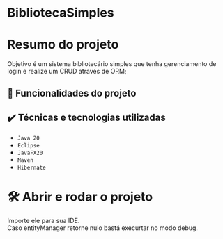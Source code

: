# BibliotecaSimples

# Resumo do projeto
Objetivo é um sistema bibliotecário simples que tenha gerenciamento de login e realize um CRUD através de ORM;
## 🔨 Funcionalidades do projeto


## ✔️ Técnicas e tecnologias utilizadas

- ``Java 20``
- ``Eclipse``
- ``JavaFX20``
- ``Maven``
- ``Hibernate``

# 🛠️ Abrir e rodar o projeto
Importe ele para sua IDE.<br/>
Caso entityManager retorne nulo bastá execurtar no modo debug.
